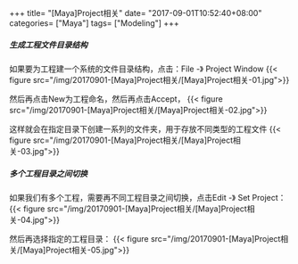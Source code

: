 +++
title= "[Maya]Project相关"
date= "2017-09-01T10:52:40+08:00"
categories= ["Maya"]
tags= ["Modeling"]
+++

##### 生成工程文件目录结构
如果要为工程建一个系统的文件目录结构，点击：File -》 Project Window
{{< figure src="/img/20170901-[Maya]Project相关/[Maya]Project相关-01.jpg">}}

然后再点击New为工程命名，然后再点击Accept，
{{< figure src="/img/20170901-[Maya]Project相关/[Maya]Project相关-02.jpg">}}

这样就会在指定目录下创建一系列的文件夹，用于存放不同类型的工程文件
{{< figure src="/img/20170901-[Maya]Project相关/[Maya]Project相关-03.jpg">}}

##### 多个工程目录之间切换
如果我们有多个工程，需要再不同工程目录之间切换，点击Edit -》 Set Project：
{{< figure src="/img/20170901-[Maya]Project相关/[Maya]Project相关-04.jpg">}}

然后再选择指定的工程目录：
{{< figure src="/img/20170901-[Maya]Project相关/[Maya]Project相关-05.jpg">}}
